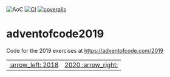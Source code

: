 ![AoC](https://img.shields.io/badge/AoC%20%E2%AD%90-4-yellow)
[![CI](https://github.com/lpenz/adventofcode2019/workflows/CI/badge.svg)](https://github.com/lpenz/adventofcode2019/actions)
[![coveralls](https://coveralls.io/repos/github/lpenz/adventofcode2019/badge.svg?branch=main)](https://coveralls.io/github/lpenz/adventofcode2019?branch=main)

# adventofcode2019

Code for the 2019 exercises at https://adventofcode.com/2019

<table><tr>
<td><a href="https://github.com/lpenz/adventofcode2018">:arrow_left: 2018</td>
<td><a href="https://github.com/lpenz/adventofcode2020">2020 :arrow_right:</td>
</tr></table>
